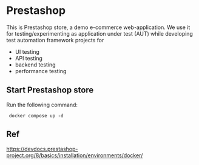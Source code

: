 # Prestashop

This is Prestashop store, a demo e-commerce web-application. We use it for testing/experimenting
as application under test (AUT) while developing test automation framework projects for
- UI testing
- API testing 
- backend testing 
- performance testing

## Start Prestashop store 

Run the following command: 

` docker compose up -d`

## Ref

https://devdocs.prestashop-project.org/8/basics/installation/environments/docker/
